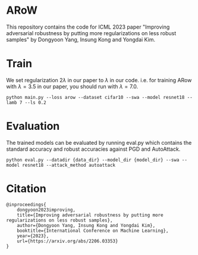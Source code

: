 # ARoW
This repository contains the code for ICML 2023 paper "Improving adversarial robustness by putting more regularizations on less robust samples" by Dongyoon Yang, Insung Kong and Yongdai Kim.

# Train
We set regularization $2 \lambda$ in our paper to $\lambda$ in our code. i.e. for training ARow with $\lambda=3.5$ in our paper, you should run with $\lambda=7.0$.


`python main.py --loss arow --dataset cifar10 --swa --model resnet18 --lamb 7 --ls 0.2`

# Evaluation

The trained models can be evaluated by running eval.py which contains the standard accuracy and robust accuracies against PGD and AutoAttack.

`python eval.py --datadir {data_dir} --model_dir {model_dir} --swa --model resnet18 --attack_method autoattack`

# Citation


```
@inproceedings{
    dongyoon2023improving,
    title={Improving adversarial robustness by putting more regularizations on less robust samples},
    author={Dongyoon Yang, Insung Kong and Yongdai Kim},
    booktitle={International Conference on Machine Learning},
    year={2023},
    url={https://arxiv.org/abs/2206.03353}
}
```
